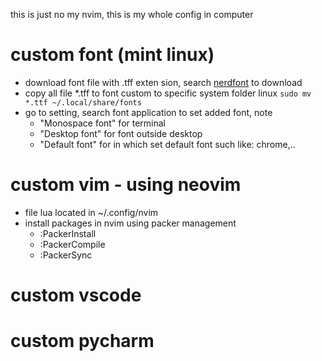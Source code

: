 this is just no my nvim, this is my whole config in computer
# custom font (mint linux)
- download font file with .tff exten sion, search [nerdfont](https://www.nerdfonts.com/font-downloads) to download
- copy all file *.tff to font custom to specific system folder linux ```sudo mv *.ttf ~/.local/share/fonts```
- go to setting, search font application to set added font, note
  - "Monospace font" for terminal
  - "Desktop font" for font outside desktop
  - "Default font" for in which set default font such like: chrome,..
# custom vim - using neovim
- file lua located in ~/.config/nvim
- install packages in nvim using packer management
  - :PackerInstall
  - :PackerCompile
  - :PackerSync
# custom vscode
# custom pycharm
